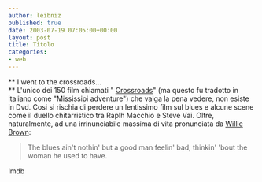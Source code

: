 ```yaml
---
author: leibniz
published: true
date: 2003-07-19 07:05:00+00:00
layout: post
title: Titolo
categories:
- web
---
```


 **   I went to the crossroads...   
** L'unico dei 150 film chiamati " [ Crossroads](http://us.imdb.com/Title?0090888)" (ma questo fu tradotto in italiano come "Mississipi adventure") che valga la pena vedere, non esiste in Dvd. Cosi si rischia di perdere un lentissimo film sul blues e alcune scene come il duello chitarristico tra Raplh Macchio e Steve Vai. Oltre, naturalmente, ad una irrinunciabile massima di vita pronunciata da  [ Willie Brown](http://us.imdb.com/Quotes?0090888):

>  
> 
> The blues ain't nothin' but a good man feelin' bad, thinkin' 'bout the woman he used to have.

Imdb
